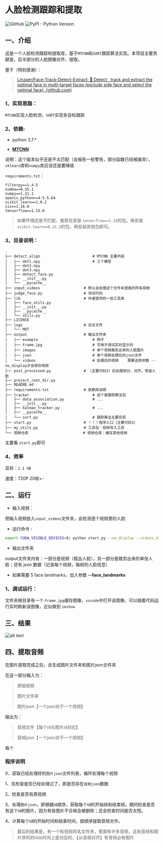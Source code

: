 # 人脸检测跟踪和提取

![GitHub](https://img.shields.io/github/license/mashape/apistatus.svg)
![PyPI - Python Version](https://img.shields.io/pypi/pyversions/Django.svg)

## 一、介绍

这是一个人脸检测跟踪和提取库，基于`MTCNN`和`SORT`跟踪算法实现。本项目主要贡献是，后半部分的人脸图像对齐、提取。

基于（特别感谢）：
> [Linzaer/Face-Track-Detect-Extract: 💎 Detect , track and extract the optimal face in multi-target faces (exclude side face and select the optimal face). (github.com)](https://github.com/Linzaer/Face-Track-Detect-Extract)

### 1、实现思路：

`MTCNN`实现人脸检测，`SORT`实现多目标跟踪

### 2、依赖:

- python 3.7.*

- [**MTCNN**](https://github.com/davidsandberg/facenet/tree/master/src/align)

说明：这个版本似乎还是不太匹配（会报告一些警告，部分函数已经被废弃），`sklearn`库和`numpy`库应该还是要降级

`requirements.txt`：

```
filterpy==1.4.5
numba==0.55.1
numpy==1.21.1
opencv_python==4.5.5.64
scikit_learn==1.0.2
six==1.16.0
tensorflow==1.15.0
```

> 如果环境还是不匹配，推荐先安装 `tensorflow==1.15`的包，再安装 `scikit-learn==0.21.2`的包，再安装其他包即可。

### 3、目录说明：

```
.
├── detect_align						# MTCNN 主要内容
│   ├── det1.npy						# 三个模型 
│   ├── det2.npy
│   ├── det3.npy
│   ├── detect_face.py
│   ├── __init__.py
│   └── __pycache__
├── input_videos					# 默认会处理这个文件夹里面的所有视频
├── judge_face.py                   # 测试代码
├── lib								# 作者提供的一些工具库
│   ├── face_utils.py
│   ├── __init__.py
│   ├── __pycache__
│   └── utils.py
├── LICENSE
├── logs							# 日志文件
│   └── MOT
├── output							# 输出文件夹
│   ├── example                         # 例子
│   ├── Frame.jpg                       # 可用于调试实时显示的
│   ├── images                          # 单个视频裁剪出来的人脸图片
│   ├── json                            # 单个视频处理后的json文件
│   └── videos                          # 处理后的视频	需要去除参数 --no_display才会保存视频	
├── post_processed.py               # （主要代码2）后处理部分，对齐，筛选人脸
├── project_root_dir.py
├── README.md						
├── requirements.txt				# 依赖库说明
├── tracker								# 这个是跟踪算法包
│   ├── data_association.py				# ...
│   ├── __init__.py
│   ├── kalman_tracker.py				# ...
│   ├── __pycache__
│   └── sort.py							# 跟踪算法主要实现
├── start.py						# ！！！程序入口（主要代码1）
├── my_utils.py						# 工具包：视频写入工具
└── 视频仓库						 # 视频仓库：缓存其他视频

```

主要看 `start.py`即可

### 4、效率

显存：`1.1 GB`

速度：720P 20帧+-

## 二、运行

- 输入视频：

把输入视频放入`input_videos`文件夹，会检测逐个视频里的人脸

* 运行命令 :
```sh
export CUDA_VISIBLE_DEVICES=0; python start.py --no_display --videos_dir="input_videos" 
```
* 输出文件夹

output文件夹内有：一部分是视频（框出人脸），另一部分是裁剪出来的单张人脸；还有 json 数据（记录每个视频，每帧的人脸信息）

* 如果需要 5 face landmarks，加入参数 **--face_landmarks**



### 1、调试运行：

文件夹根目录有一个 `Frame.jpg`缓存图像，`vscode`中打开该图像，可以随着代码运行实时刷新该图像，近似做到 `imshow`



## 三、结果
![alt text](output/example/example.gif)

## 四、提取音频

在图片提取完成之后，会生成图片文件夹和图片json文件夹

在这一部分输入为：

> 原始视频
>
> 图片文件夹
>
> 图片json【一个json对于一个视频】

输出为：

> 音频文件【每个id与图片id对应】
>
> 音频json【一个json对于一个视频】

每个

### 程序说明

0、获取已经处理好的`图片json`文件列表，循环处理每个视频

1、先检查是否已经处理过了，即是否存在`音频json`数据

2、检查是否有原视频

3、处理`图片json`，即根据id顺序，获取每个id的开始帧和结束帧。期间检查是否有这个id的图片，因为有些图片不合格会被删除；还会检查时间是否太短。

4、计算每个id的开始时间和结束时间，按顺序提取音频文件。

> 最后的结果是，有一个和视频同名文件夹，里面有许多音频，这些音频和图片序列的id从时间上是对应的，【从音频对齐】有音频必有图片
